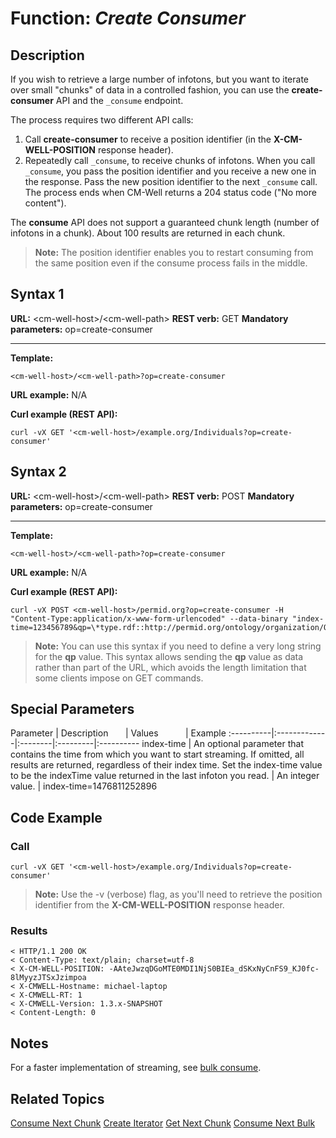 # Function: *Create Consumer* #

## Description ##
If you wish to retrieve a large number of infotons, but you want to iterate over small "chunks" of data in a controlled fashion, you can use the **create-consumer** API and the `_consume` endpoint. 

The process requires two different API calls:
1. Call **create-consumer** to receive a position identifier (in the **X-CM-WELL-POSITION** response header).
2. Repeatedly call `_consume`, to receive chunks of infotons. When you call `_consume`, you pass the position identifier and you receive a new one in the response. Pass the new position identifier to the next `_consume` call. The process ends when CM-Well returns a 204 status code ("No more content").

The **consume** API does not support a guaranteed chunk length (number of infotons in a chunk). About 100 results are returned in each chunk.

>**Note:** The position identifier enables you to restart consuming from the same position even if the consume process fails in the middle.

## Syntax 1 ##

**URL:** \<cm-well-host\>/\<cm-well-path\>
**REST verb:** GET
**Mandatory parameters:** op=create-consumer

----------

**Template:**

    <cm-well-host>/<cm-well-path>?op=create-consumer

**URL example:** N/A

**Curl example (REST API):**

    curl -vX GET '<cm-well-host>/example.org/Individuals?op=create-consumer'

## Syntax 2 ##

**URL:** \<cm-well-host\>/\<cm-well-path\>
**REST verb:** POST
**Mandatory parameters:** op=create-consumer

----------

**Template:**

    <cm-well-host>/<cm-well-path>?op=create-consumer

**URL example:** N/A

**Curl example (REST API):**

    curl -vX POST <cm-well-host>/permid.org?op=create-consumer -H "Content-Type:application/x-www-form-urlencoded" --data-binary "index-time=123456789&qp=\*type.rdf::http://permid.org/ontology/organization/Organization,\*type.rdf::http://ont.com/mdaas/Organization"

>**Note:** You can use this syntax if you need to define a very long string for the **qp** value. This syntax allows sending the **qp** value as data rather than part of the URL, which avoids the length limitation that some clients impose on GET commands.

## Special Parameters ##

Parameter | Description&nbsp;&nbsp;&nbsp;&nbsp;&nbsp;&nbsp; |  Values&nbsp;&nbsp;&nbsp;&nbsp;&nbsp;&nbsp;&nbsp;&nbsp;&nbsp;&nbsp; | Example
:----------|:-------------|:--------|:---------|:----------
index-time | An optional parameter that contains the time from which you want to start streaming. If omitted, all results are returned, regardless of their index time. Set the index-time value to be the indexTime value returned in the last infoton you read. | An integer value. | index-time=1476811252896

## Code Example ##

### Call ###

    curl -vX GET '<cm-well-host>/example.org/Individuals?op=create-consumer'

> **Note:** Use the -v (verbose) flag, as you'll need to retrieve the position identifier from the **X-CM-WELL-POSITION** response header.

### Results ###

    < HTTP/1.1 200 OK
    < Content-Type: text/plain; charset=utf-8
    < X-CM-WELL-POSITION: -AAteJwzqDGoMTE0MDI1NjS0BIEa_dSKxNyCnFS9_KJ0fc-8lMyyzJTSxJzimpoa
    < X-CMWELL-Hostname: michael-laptop
    < X-CMWELL-RT: 1
    < X-CMWELL-Version: 1.3.x-SNAPSHOT
    < Content-Length: 0

## Notes ##
For a faster implementation of streaming, see [bulk consume](API.Stream.ConsumeNextBulk.md).

## Related Topics ##
[Consume Next Chunk](API.Stream.ConsumeNextChunk.md)
[Create Iterator](API.Stream.CreateIterator.md)
[Get Next Chunk](API.Stream.GetNextChunk.md)
[Consume Next Bulk](API.Stream.ConsumeNextBulk.md)


